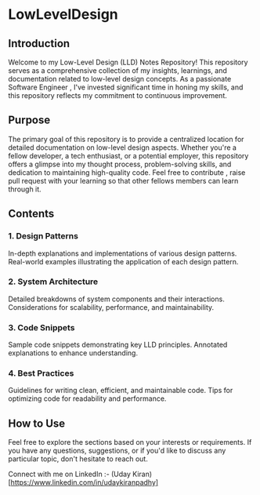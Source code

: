 # LowLevelDesign

## Introduction
Welcome to my Low-Level Design (LLD) Notes Repository! This repository serves as a comprehensive collection of my insights, learnings, and documentation related to low-level design concepts. As a passionate Software Engineer , I've invested significant time in honing my skills, and this repository reflects my commitment to continuous improvement.

## Purpose
The primary goal of this repository is to provide a centralized location for detailed documentation on low-level design aspects. Whether you're a fellow developer, a tech enthusiast, or a potential employer, this repository offers a glimpse into my thought process, problem-solving skills, and dedication to maintaining high-quality code. Feel free to contribute , raise pull request with your learning so that other fellows members can learn through it.

## Contents
### 1. Design Patterns
In-depth explanations and implementations of various design patterns.
Real-world examples illustrating the application of each design pattern.
### 2. System Architecture
Detailed breakdowns of system components and their interactions.
Considerations for scalability, performance, and maintainability.
### 3. Code Snippets
Sample code snippets demonstrating key LLD principles.
Annotated explanations to enhance understanding.
### 4. Best Practices
Guidelines for writing clean, efficient, and maintainable code.
Tips for optimizing code for readability and performance.

## How to Use
Feel free to explore the sections based on your interests or requirements. If you have any questions, suggestions, or if you'd like to discuss any particular topic, don't hesitate to reach out.

Connect with me on LinkedIn :- (Uday Kiran)[https://www.linkedin.com/in/udaykiranpadhy]
